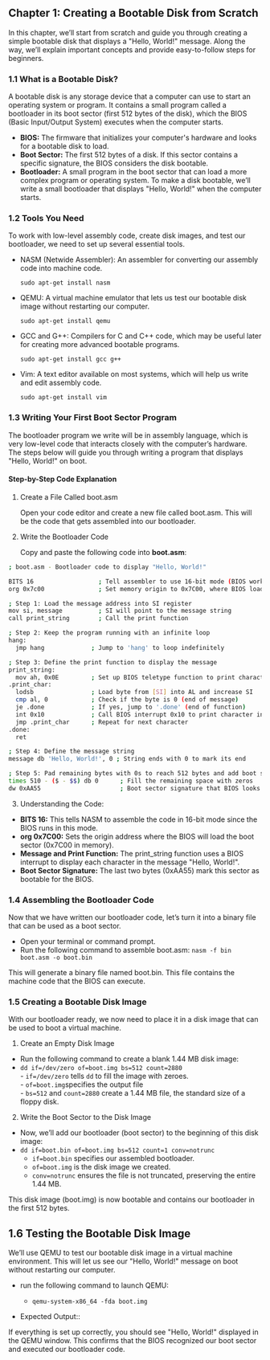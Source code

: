 ## Chapter 1: Creating a Bootable Disk from Scratch
 In this chapter, we’ll start from scratch and guide you through creating a simple bootable disk that displays a "Hello, World!" message. Along the way, we’ll explain important concepts and provide easy-to-follow steps for beginners.

### 1.1 What is a Bootable Disk?

A bootable disk is any storage device that a computer can use to start an operating system or program. It contains a small program called a bootloader in its boot sector (first 512 bytes of the disk), which the BIOS (Basic Input/Output System) executes when the computer starts.

  - **BIOS:** The firmware that initializes your computer's hardware and looks for a bootable disk to load.
  - **Boot Sector:** The first 512 bytes of a disk. If this sector contains a specific signature, the BIOS considers the disk bootable.
   - **Bootloader:** A small program in the boot sector that can load a more complex program or operating system.
To make a disk bootable, we’ll write a small bootloader that displays "Hello, World!" when the computer starts.

### 1.2 Tools You Need

To work with low-level assembly code, create disk images, and test our bootloader, we need to set up several essential tools.

  - NASM (Netwide Assembler): An assembler for converting our assembly code into machine code.
  
     ```sudo apt-get install nasm```
  
  - QEMU: A virtual machine emulator that lets us test our bootable disk image without restarting our computer.
 
     ```sudo apt-get install qemu```
    
  - GCC and G++: Compilers for C and C++ code, which may be useful later for creating more advanced bootable programs.
   
       ```sudo apt-get install gcc g++```
    
  - Vim: A text editor available on most systems, which will help us write and edit assembly code.
    
       ```sudo apt-get install vim```

### 1.3 Writing Your First Boot Sector Program

The bootloader program we write will be in assembly language, which is very low-level code that interacts closely with the computer’s hardware. The steps below will guide you through writing a program that displays "Hello, World!" on boot.

#### **Step-by-Step Code Explanation**
  1. Create a File Called boot.asm
    
      Open your code editor and create a new file called boot.asm. This will be the code that gets assembled into our bootloader.

  2. Write the Bootloader Code
    
     Copy and paste the following code into **boot.asm**:
  ```bash
; boot.asm - Bootloader code to display "Hello, World!"

BITS 16                  ; Tell assembler to use 16-bit mode (BIOS works in 16-bit)
org 0x7c00               ; Set memory origin to 0x7C00, where BIOS loads the boot sector

; Step 1: Load the message address into SI register
mov si, message          ; SI will point to the message string
call print_string        ; Call the print function

; Step 2: Keep the program running with an infinite loop
hang:
    jmp hang             ; Jump to 'hang' to loop indefinitely

; Step 3: Define the print function to display the message
print_string:
    mov ah, 0x0E         ; Set up BIOS teletype function to print characters
.print_char:
    lodsb                ; Load byte from [SI] into AL and increase SI
    cmp al, 0            ; Check if the byte is 0 (end of message)
    je .done             ; If yes, jump to '.done' (end of function)
    int 0x10             ; Call BIOS interrupt 0x10 to print character in AL
    jmp .print_char      ; Repeat for next character
.done:
    ret

; Step 4: Define the message string
message db 'Hello, World!', 0 ; String ends with 0 to mark its end

; Step 5: Pad remaining bytes with 0s to reach 512 bytes and add boot signature
times 510 - ($ - $$) db 0      ; Fill the remaining space with zeros
dw 0xAA55                      ; Boot sector signature that BIOS looks for

  ```
  3. Understanding the Code:
     
   - **BITS 16:** This tells NASM to assemble the code in 16-bit mode since the BIOS runs in this mode.
   - **org 0x7C00:** Sets the origin address where the BIOS will load the boot sector (0x7C00 in memory).
   - **Message and Print Function:** The print_string function uses a BIOS interrupt to display each character in the message "Hello, World!".
   - **Boot Sector Signature:** The last two bytes (0xAA55) mark this sector as bootable for the BIOS.

### 1.4 Assembling the Bootloader Code

Now that we have written our bootloader code, let’s turn it into a binary file that can be used as a boot sector.

- Open your terminal or command prompt.
- Run the following command to assemble boot.asm: ```nasm -f bin boot.asm -o boot.bin```

This will generate a binary file named boot.bin. This file contains the machine code that the BIOS can execute.

### 1.5 Creating a Bootable Disk Image

With our bootloader ready, we now need to place it in a disk image that can be used to boot a virtual machine.

 1. Create an Empty Disk Image
  - Run the following command to create a blank 1.44 MB disk image:
   - ```dd if=/dev/zero of=boot.img bs=512 count=2880```     
    - ```if=/dev/zero``` tells ``dd`` to fill the image with zeroes.    
    - ```of=boot.img```specifies the output file  
    - ```bs=512``` and ```count=2880``` create a 1.44 MB file, the standard size of a floppy disk.

2. Write the Boot Sector to the Disk Image
 - Now, we’ll add our bootloader (boot sector) to the beginning of this disk image:
  - ```dd if=boot.bin of=boot.img bs=512 count=1 conv=notrunc``` 
    - ```if=boot.bin``` specifies our assembled bootloader.
    - ```of=boot.img``` is the disk image we created.
    - ```conv=notrunc``` ensures the file is not truncated, preserving the entire 1.44 MB.
    
This disk image (boot.img) is now bootable and contains our bootloader in the first 512 bytes.

## 1.6 Testing the Bootable Disk Image

We’ll use QEMU to test our bootable disk image in a virtual machine environment. This will let us see our "Hello, World!" message on boot without restarting our computer.
 - run the following command to launch QEMU:
   - ```qemu-system-x86_64 -fda boot.img```
  
 - Expected Output::
 
If everything is set up correctly, you should see "Hello, World!" displayed in the QEMU window. This confirms that the BIOS recognized our boot sector and executed our bootloader code.
